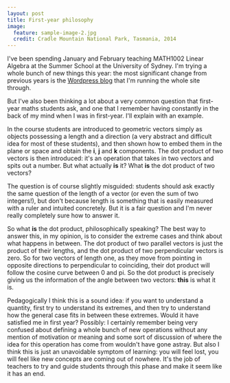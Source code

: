 ```yaml
---
layout: post
title: First-year philosophy
image:
  feature: sample-image-2.jpg
  credit: Cradle Mountain National Park, Tasmania, 2014
---
```


I've been spending January and February teaching MATH1002 Linear Algebra at the Summer School at the University of Sydney. I'm trying a whole bunch of new things this year: the most significant change from previous years is the [Wordpress blog](http://ss1002.wordpress.com) that I'm running the whole site through. 

But I've also been thinking a lot about a very common question that first-year maths students ask, and one that I remember having constantly in the back of my mind when I was in first-year. I'll explain with an example.

In the course students are introduced to geometric vectors simply as objects possessing a length and a direction (a very abstract and difficult idea for most of these students), and then shown how to embed them in the plane or space and obtain the **i**, **j** and **k** components. The dot product of two vectors is then introduced: it's an operation that takes in two vectors and spits out a number. But what actually **is** it? What **is** the dot product of two vectors?

The question is of course slightly misguided: students should ask exactly the same question of the length of a vector (or even the sum of two integers!), but don't because length is something that is easily measured with a ruler and intuited concretely. But it is a fair question and I'm never really completely sure how to answer it. 

So what **is** the dot product, philosophically speaking? The best way to answer this, in my opinion, is to consider the extreme cases and think about what happens in between. The dot product of two parallel vectors is just the product of their lengths, and the dot product of two perpendicular vectors is zero. So for two vectors of length one, as they move from pointing in opposite directions to perpendicular to coinciding, their dot product will follow the cosine curve between 0 and pi. So the dot product is precisely giving us the information of the angle between two vectors: **this** is what it is. 

Pedagogically I think this is a sound idea: if you want to understand a quantity, first try to understand its extremes, and then try to understand how the general case fits in between these extremes. Would it have satisfied me in first year? Possibly: I certainly remember being very confused about defining a whole bunch of new operations without any mention of motivation or meaning and some sort of discussion of where the idea for this operation has come from wouldn't have gone astray. But also I think this is just an unavoidable symptom of learning: you will feel lost, you will feel like new concepts are coming out of nowhere. It's the job of teachers to try and guide students through this phase and make it seem like it has an end. 